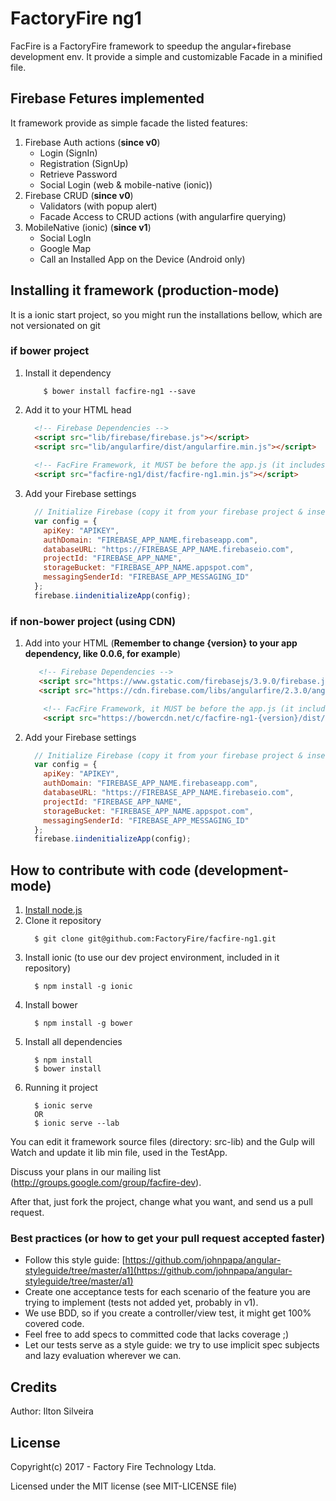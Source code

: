 # FactoryFire ng1
FacFire is a FactoryFire framework to speedup the angular+firebase development env. It provide a simple and customizable Facade in a minified file.

## Firebase Fetures implemented
It framework provide as simple facade the listed features:

1. Firebase Auth actions (__since v0__)
    * Login (SignIn)
    * Registration (SignUp)
    * Retrieve Password
    * Social Login (web & mobile-native (ionic))
1. Firebase CRUD (__since v0__)
    * Validators (with popup alert)
    * Facade Access to CRUD actions (with angularfire querying)
1. MobileNative (ionic) (__since v1__)
    * Social LogIn
    * Google Map
    * Call an Installed App on the Device (Android only)

## Installing it framework (production-mode)
It is a ionic start project, so you might run the installations bellow, which are not versionated on git

### __if bower__ project

1. Install it dependency
    ```shell
        $ bower install facfire-ng1 --save
    ```

1. Add it to your HTML head
    ```html
      <!-- Firebase Dependencies -->
      <script src="lib/firebase/firebase.js"></script>
      <script src="lib/angularfire/dist/angularfire.min.js"></script>   
      
      <!-- FacFire Framework, it MUST be before the app.js (it includes settings that might be overwrite -->
      <script src="facfire-ng1/dist/facfire-ng1.min.js"></script>
    ```

1. Add your Firebase settings
    ```javascript
      // Initialize Firebase (copy it from your firebase project & insert at the end of you app.js)
      var config = {
        apiKey: "APIKEY",
        authDomain: "FIREBASE_APP_NAME.firebaseapp.com",
        databaseURL: "https://FIREBASE_APP_NAME.firebaseio.com",
        projectId: "FIREBASE_APP_NAME",
        storageBucket: "FIREBASE_APP_NAME.appspot.com",
        messagingSenderId: "FIREBASE_APP_MESSAGING_ID"
      };
      firebase.iindenitializeApp(config);
    ```

### __if non-bower__ project (using CDN)

1. Add into your HTML (__Remember to change {version} to your app dependency, like 0.0.6, for example__)
    ```html
       <!-- Firebase Dependencies -->
       <script src="https://www.gstatic.com/firebasejs/3.9.0/firebase.js"></script>
       <script src="https://cdn.firebase.com/libs/angularfire/2.3.0/angularfire.min.js"></script>
    
        <!-- FacFire Framework, it MUST be before the app.js (it includes settings that might be overwrite -->
        <script src="https://bowercdn.net/c/facfire-ng1-{version}/dist/facfire-ng1-min.js"></script>
    ```
    
1. Add your Firebase settings
    ```javascript
      // Initialize Firebase (copy it from your firebase project & insert at the end of you app.js)
      var config = {
        apiKey: "APIKEY",
        authDomain: "FIREBASE_APP_NAME.firebaseapp.com",
        databaseURL: "https://FIREBASE_APP_NAME.firebaseio.com",
        projectId: "FIREBASE_APP_NAME",
        storageBucket: "FIREBASE_APP_NAME.appspot.com",
        messagingSenderId: "FIREBASE_APP_MESSAGING_ID"
      };
      firebase.iindenitializeApp(config);
    ``` 

## How to contribute with code (development-mode)

1. [Install node.js](https://nodejs.org/en/download/package-manager/)
1. Clone it repository
    ```shell
      $ git clone git@github.com:FactoryFire/facfire-ng1.git
    ```
1. Install ionic (to use our dev project environment, included in it repository)
    ```shell
      $ npm install -g ionic
    ```
1. Install bower
    ```shel
      $ npm install -g bower
    ```
1. Install all dependencies
    ```shell
      $ npm install
      $ bower install
    ```
1. Running it project
    ```shell
      $ ionic serve
      OR
      $ ionic serve --lab
    ```
    
You can edit it framework source files (directory: src-lib) and the Gulp will Watch and update it lib min file, used in the TestApp.

Discuss your plans in our mailing list (http://groups.google.com/group/facfire-dev).

After that, just fork the project, change what you want, and send us a pull request.

### Best practices (or how to get your pull request accepted faster)

* Follow this style guide: [https://github.com/johnpapa/angular-styleguide/tree/master/a1](https://github.com/johnpapa/angular-styleguide/tree/master/a1)
* Create one acceptance tests for each scenario of the feature you are trying to implement (tests not added yet, probably in v1).
* We use BDD, so if you create a controller/view test, it might get 100% covered code.
* Feel free to add specs to committed code that lacks coverage ;)
* Let our tests serve as a style guide: we try to use implicit spec subjects and lazy evaluation wherever we can.

## Credits

Author: Ilton Silveira

## License

Copyright(c) 2017 - Factory Fire Technology Ltda. 

Licensed under the MIT license (see MIT-LICENSE file)